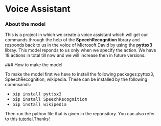 # Voice Assistant
### About the model
<p>This is a project in which we create a voice assistant which will get our commands through the help of the <b>SpeechRecognition</b> library and responds back to us in the voice of Microsoft David by using the <b>pyttsx3</b> libray. This model reponds to us only when we specify the action. We have 18 actions in total till now and we will increase then in future versions.<p>
### How to make the model
<p>To make the model first we have to install the following packages:pyttsx3, SpeechRecognition, wikipedia. These can be installed by the following commsands:
<ul><li><kbd>pip install pyttsx3</kbd></li><li><kbd>pip install SpeechRecognition</kbd></li><li><kbd>pip install wikipedia</kbd></li></ul>Then run the python file that is given in the reponsitory. You can also refer to this <a href="https://www.youtube.com/watch?v=Lp9Ftuq2sVI">tutorial</a>.Thanks!</p>

